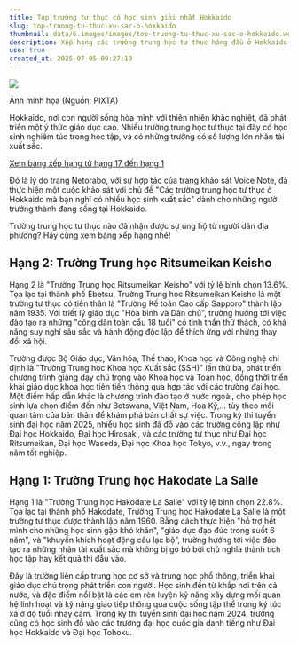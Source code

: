 ```yaml
---
title: Top trường tư thục có học sinh giỏi nhất Hokkaido
slug: top-truong-tu-thuc-xu-sac-o-hokkaido
thumbnail: data/6.images/images/top-truong-tu-thuc-xu-sac-o-hokkaido.webp
description: Xếp hạng các trường trung học tư thục hàng đầu ở Hokkaido dựa trên khảo sát ý kiến của người dân địa phương về các trường có nhiều học sinh xuất sắc.
use: true
created_at: 2025-07-05 09:27:10
---
```


![](/images/20250705-10118140-it_nlab-000-1-view.webp)

Ảnh minh họa (Nguồn: PIXTA)

Hokkaido, nơi con người sống hòa mình với thiên nhiên khắc nghiệt, đã phát triển một ý thức giáo dục cao. Nhiều trường trung học tư thục tại đây có học sinh nghiêm túc trong học tập, và có những trường có số lượng lớn nhân tài xuất sắc.

[Xem bảng xếp hạng từ hạng 17 đến hạng 1](https://nlab.itmedia.co.jp/research/articles/3432034/2/#utm_source=yahoo_v3&utm_medium=feed&utm_campaign=20250705-10118140&utm_term=it_nlab-life&utm_content=embed)

Đó là lý do trang Netorabo, với sự hợp tác của trang khảo sát Voice Note, đã thực hiện một cuộc khảo sát với chủ đề "Các trường trung học tư thục ở Hokkaido mà bạn nghĩ có nhiều học sinh xuất sắc" dành cho những người trưởng thành đang sống tại Hokkaido.

Trường trung học tư thục nào đã nhận được sự ủng hộ từ người dân địa phương? Hãy cùng xem bảng xếp hạng nhé!

## Hạng 2: Trường Trung học Ritsumeikan Keisho

Hạng 2 là "Trường Trung học Ritsumeikan Keisho" với tỷ lệ bình chọn 13.6%. Tọa lạc tại thành phố Ebetsu, Trường Trung học Ritsumeikan Keisho là một trường tư thục có tiền thân là "Trường Kế toán Cao cấp Sapporo" thành lập năm 1935. Với triết lý giáo dục "Hòa bình và Dân chủ", trường hướng tới việc đào tạo ra những "công dân toàn cầu 18 tuổi" có tinh thần thử thách, có khả năng suy nghĩ sâu sắc và hành động độc lập để thích ứng với những thay đổi xã hội.

Trường được Bộ Giáo dục, Văn hóa, Thể thao, Khoa học và Công nghệ chỉ định là "Trường Trung học Khoa học Xuất sắc (SSH)" lần thứ ba, phát triển chương trình giảng dạy chú trọng vào Khoa học và Toán học, đồng thời triển khai giáo dục khoa học tiên tiến thông qua hợp tác với các trường đại học. Một điểm hấp dẫn khác là chương trình đào tạo ở nước ngoài, cho phép học sinh lựa chọn điểm đến như Botswana, Việt Nam, Hoa Kỳ,... tùy theo mối quan tâm của bản thân để khám phá bản chất sự việc. Trong kỳ thi tuyển sinh đại học năm 2025, nhiều học sinh đã đỗ vào các trường công lập như Đại học Hokkaido, Đại học Hirosaki, và các trường tư thục như Đại học Ritsumeikan, Đại học Waseda, Đại học Khoa học Tokyo, v.v., ngay trong năm tốt nghiệp.

## Hạng 1: Trường Trung học Hakodate La Salle

Hạng 1 là "Trường Trung học Hakodate La Salle" với tỷ lệ bình chọn 22.8%. Tọa lạc tại thành phố Hakodate, Trường Trung học Hakodate La Salle là một trường tư thục được thành lập năm 1960. Bằng cách thực hiện "hỗ trợ hết mình cho những học sinh gặp khó khăn", "giáo dục đạo đức trong suốt 6 năm", và "khuyến khích hoạt động câu lạc bộ", trường hướng tới việc đào tạo ra những nhân tài xuất sắc mà không bị gò bó bởi chủ nghĩa thành tích học tập hay kết quả thi đầu vào.

Đây là trường liên cấp trung học cơ sở và trung học phổ thông, triển khai giáo dục chú trọng phát triển con người. Học sinh đến từ khắp nơi trên cả nước, và đặc điểm nổi bật là các em rèn luyện kỹ năng xây dựng mối quan hệ linh hoạt và kỹ năng giao tiếp thông qua cuộc sống tập thể trong ký túc xá ở độ tuổi nhạy cảm. Trong kỳ thi tuyển sinh đại học năm 2024, trường cũng có học sinh đỗ vào các trường đại học quốc gia danh tiếng như Đại học Hokkaido và Đại học Tohoku.
